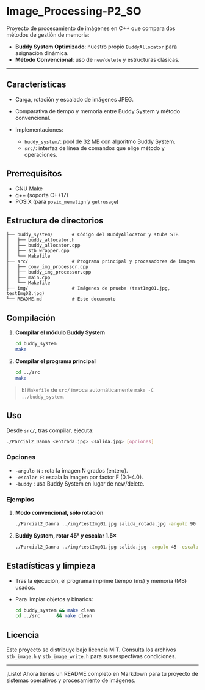 # Image\_Processing-P2\_SO

Proyecto de procesamiento de imágenes en C++ que compara dos métodos de gestión de memoria:

* **Buddy System Optimizado**: nuestro propio `BuddyAllocator` para asignación dinámica.
* **Método Convencional**: uso de `new/delete` y estructuras clásicas.

---

## Características

* Carga, rotación y escalado de imágenes JPEG.
* Comparativa de tiempo y memoria entre Buddy System y método convencional.
* Implementaciones:

  * `buddy_system/`: pool de 32 MB con algoritmo Buddy System.
  * `src/`: interfaz de línea de comandos que elige método y operaciones.

## Prerrequisitos

* GNU Make
* g++ (soporta C++17)
* POSIX (para `posix_memalign` y `getrusage`)

## Estructura de directorios

```bash\ nImage_Processing-P2_SO/
├── buddy_system/       # Código del BuddyAllocator y stubs STB
│   ├── buddy_allocator.h
│   ├── buddy_allocator.cpp
│   ├── stb_wrapper.cpp
│   └── Makefile
├── src/                # Programa principal y procesadores de imagen
│   ├── conv_img_processor.cpp
│   ├── buddy_img_processor.cpp
│   ├── main.cpp
│   └── Makefile
├── img/                # Imágenes de prueba (testImg01.jpg, testImg02.jpg)
└── README.md           # Este documento
```

## Compilación

1. **Compilar el módulo Buddy System**

   ```bash
   cd buddy_system
   make
   ```

2. **Compilar el programa principal**

   ```bash
   cd ../src
   make
   ```

> El `Makefile` de `src/` invoca automáticamente `make -C ../buddy_system`.

## Uso

Desde `src/`, tras compilar, ejecuta:

```bash
./Parcial2_Danna <entrada.jpg> <salida.jpg> [opciones]
```

### Opciones

* `-angulo N` : rota la imagen N grados (entero).
* `-escalar F`: escala la imagen por factor F (0.1–4.0).
* `-buddy`    : usa Buddy System en lugar de new/delete.

### Ejemplos

1. **Modo convencional, sólo rotación**

   ```bash
   ./Parcial2_Danna ../img/testImg01.jpg salida_rotada.jpg -angulo 90
   ```

2. **Buddy System, rotar 45° y escalar 1.5×**

   ```bash
   ./Parcial2_Danna ../img/testImg01.jpg salida.jpg -angulo 45 -escalar 1.5 -buddy
   ```

## Estadísticas y limpieza

* Tras la ejecución, el programa imprime tiempo (ms) y memoria (MB) usados.
* Para limpiar objetos y binarios:

  ```bash
  cd buddy_system && make clean
  cd ../src      && make clean
  ```

## Licencia

Este proyecto se distribuye bajo licencia MIT. Consulta los archivos `stb_image.h` y `stb_image_write.h` para sus respectivas condiciones.

---

¡Listo! Ahora tienes un README completo en Markdown para tu proyecto de sistemas operativos y procesamiento de imágenes.

